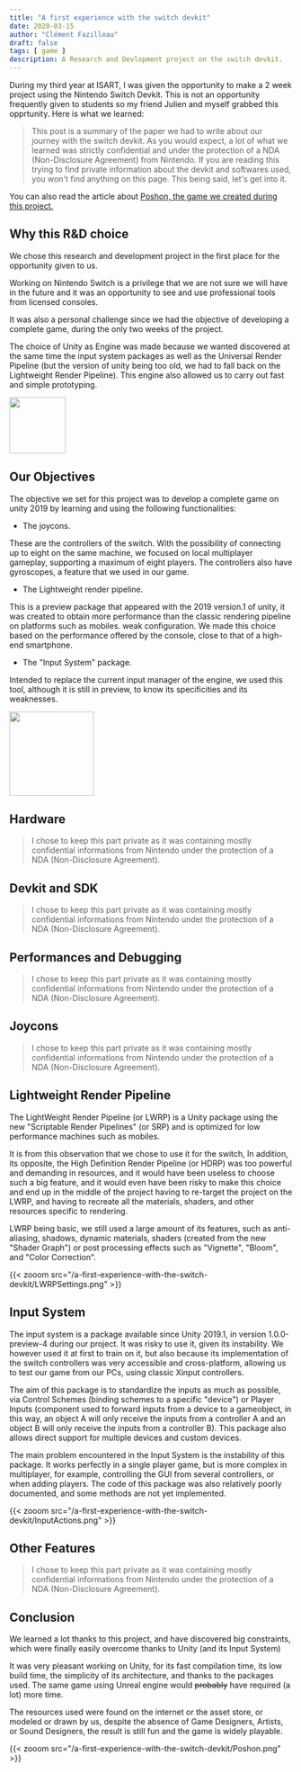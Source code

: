 ```yaml
---
title: "A first experience with the switch devkit"
date: 2020-03-15
author: "Clément Fazilleau"
draft: false
tags: [ game ]
description: A Research and Devlopment project on the switch devkit.
---
```


During my third year at ISART, I was given the opportunity to make a 2 week project using the Nintendo Switch Devkit. This is not an opportunity frequently given to students so my friend Julien and myself grabbed this opprtunity. Here is what we learned:

> This post is a summary of the paper we had to write about our journey with the switch devkit. As you would expect, a lot of what we learned was strictly confidential and under the protection of a NDA (Non-Disclosure Agreement) from Nintendo. If you are reading this trying to find private information about the devkit and softwares used, you won't find anything on this page. This being said, let's get into it.

You can also read the article about [Poshon, the game we created during this project.](/posts/poshon)

## Why this R&D choice

We chose this research and development project in the first place for the opportunity given to us.

Working on Nintendo Switch is a privilege that we are not sure we will have in the future and it was an opportunity to see and use professional tools from licensed consoles.

It was also a personal challenge since we had the objective of developing a complete game, during the only two weeks of the project.

The choice of Unity as Engine was made because we wanted discovered at the same time the input system packages as well as the Universal Render Pipeline (but the version of unity being too old, we had to fall back on the Lightweight Render Pipeline). This engine also allowed us to carry out fast and simple prototyping.

<img style="height:100px; margin:auto;" src="https://upload.wikimedia.org/wikipedia/commons/thumb/1/19/Unity_Technologies_logo.svg/1280px-Unity_Technologies_logo.svg.png"></img>

## Our Objectives

The objective we set for this project was to develop a complete game on unity 2019 by learning and using the following functionalities:

- The joycons.

These are the controllers of the switch. With the possibility of connecting up to eight on the same machine, we focused on local multiplayer gameplay, supporting a maximum of eight players. The controllers also have gyroscopes, a feature that we used in our game.

- The Lightweight render pipeline.

This is a preview package that appeared with the 2019 version.1 of unity, it was created to obtain more performance than the classic rendering pipeline on platforms such as mobiles. weak configuration. We made this choice based on the performance offered by the console, close to that of a high-end smartphone.

- The "Input System" package.

Intended to replace the current input manager of the engine, we used this tool, although it is still in preview, to know its specificities and its weaknesses.

<img style="height:150px; margin:auto;" src="https://upload.wikimedia.org/wikipedia/commons/thumb/5/5d/Nintendo_Switch_Logo.svg/800px-Nintendo_Switch_Logo.svg.png"></img>

## Hardware

> I chose to keep this part private as it was containing mostly confidential informations from Nintendo under the protection of a NDA (Non-Disclosure Agreement).

## Devkit and SDK

> I chose to keep this part private as it was containing mostly confidential informations from Nintendo under the protection of a NDA (Non-Disclosure Agreement).

## Performances and Debugging

> I chose to keep this part private as it was containing mostly confidential informations from Nintendo under the protection of a NDA (Non-Disclosure Agreement).

## Joycons

> I chose to keep this part private as it was containing mostly confidential informations from Nintendo under the protection of a NDA (Non-Disclosure Agreement).

## Lightweight Render Pipeline

The LightWeight Render Pipeline (or LWRP) is a Unity package using the new "Scriptable Render Pipelines" (or SRP) and is optimized for low performance machines such as mobiles.

It is from this observation that we chose to use it for the switch, In addition, its opposite, the High Definition Render Pipeline (or HDRP) was too powerful and demanding in resources, and it would have been useless to choose such a big feature, and it would even have been risky to make this choice and end up in the middle of the project having to re-target the project on the LWRP, and having to recreate all the materials, shaders, and other resources specific to rendering.

LWRP being basic, we still used a large amount of its features, such as anti-aliasing, shadows, dynamic materials, shaders (created from the new "Shader Graph") or post processing effects such as "Vignette", "Bloom", and "Color Correction".

{{< zooom src="/a-first-experience-with-the-switch-devkit/LWRPSettings.png" >}}

## Input System

The input system is a package available since Unity 2019.1, in version 1.0.0-preview-4 during our project. It was risky to use it, given its instability. We however used it at first to train on it, but also because its implementation of the switch controllers was very accessible and cross-platform, allowing us to test our game from our PCs, using classic Xinput controllers.

The aim of this package is to standardize the inputs as much as possible, via Control Schemes (binding schemes to a specific "device") or Player Inputs (component used to forward inputs from a device to a gameobject, in this way, an object A will only receive the inputs from a controller A and an object B will only receive the inputs from a controller B). This package also allows direct support for multiple devices and custom devices.

The main problem encountered in the Input System is the instability of this package. It works perfectly in a single player game, but is more complex in multiplayer, for example, controlling the GUI from several controllers, or when adding players. The code of this package was also relatively poorly documented, and some methods are not yet implemented.

{{< zooom src="/a-first-experience-with-the-switch-devkit/InputActions.png" >}}

## Other Features

> I chose to keep this part private as it was containing mostly confidential informations from Nintendo under the protection of a NDA (Non-Disclosure Agreement).

## Conclusion

We learned a lot thanks to this project, and have discovered big constraints, which were finally easily overcome thanks to Unity (and its Input System)

It was very pleasant working on Unity, for its fast compilation time, its low build time, the simplicity of its architecture, and thanks to the packages used. The same game using Unreal engine would ~~probably~~ have required (a lot) more time.

The resources used were found on the internet or the asset store, or modeled or drawn by us, despite the absence of Game Designers, Artists, or Sound Designers, the result is still fun and the game is widely playable.

{{< zooom src="/a-first-experience-with-the-switch-devkit/Poshon.png" >}}
